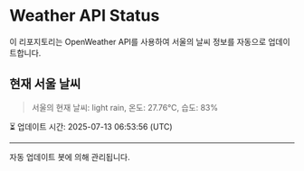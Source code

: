 
# Weather API Status

이 리포지토리는 OpenWeather API를 사용하여 서울의 날씨 정보를 자동으로 업데이트합니다.

## 현재 서울 날씨
> 서울의 현재 날씨: light rain, 온도: 27.76°C, 습도: 83%

⏳ 업데이트 시간: 2025-07-13 06:53:56 (UTC)

---
자동 업데이트 봇에 의해 관리됩니다.
